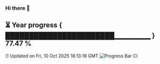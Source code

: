 ### Hi there 👋
⏳ Year progress { ███████████████████████▁▁▁▁▁▁▁ } 77.47 %
---
⏰ Updated on Fri, 10 Oct 2025 18:13:18 GMT
![Progress Bar CI](https://github.com/Moyi321/Moyi321/workflows/Progress%20Bar%20CI/badge.svg)
